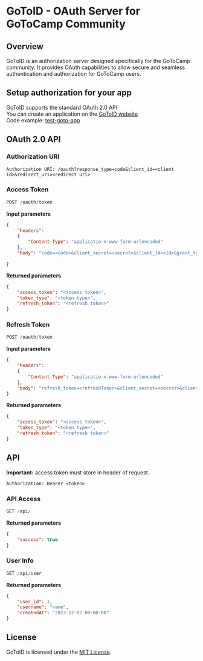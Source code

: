 # GoToID - OAuth Server for GoToCamp Community

## Overview
GoToID is an authorization server designed specifically for the GoToCamp community. It provides OAuth capabilities to allow secure and seamless authentication and authorization for GoToCamp users.

## Setup authorization for your app
GoToID supports the standard OAuth 2.0 API <br>
You can create an application on the [GoToID website]() <br>
Code example: [test-goto-app](https://github.com/DenisIndenbom/gotoid-client-example)

## OAuth 2.0 API
### Authorization URI
```
Authorization URI: /oauth?response_type=code&client_id=<client id>&redirect_uri=<redirect uri>
```
### Access Token
```js
POST /oauth/token
```
**Input parameters**
```json
{
    "headers": 
    {
        "Content-Type": "applicatio-x-www-form-urlencoded"
    },
    "body": "code=<code>&client_secret=<secret>&client_id=<id>&grant_type=authorization_code",

}
```
**Returned parameters**
```json
{
    "access_token": "<access token>",
    "token_type": "<token type>",
    "refresh_token": "<refresh token>"
}
```
### Refresh Token
```js
POST /oauth/token
```
**Input parameters**
```json
{
    "headers": 
    {
        "Content-Type": "applicatio-x-www-form-urlencoded"
    },
    "body": "refresh_token=<refreshToken>&client_secret=<secret>&client_id=<id>&grant_type=refresh_token",
}
```
**Returned parameters**
```json
{
    "access_token": "<access token>",
    "token_type": "<token type>",
    "refresh_token": "<refresh token>"
}
```

## API
**Important:** access token must store in header of request.
```
Authorization: Bearer <token>
```

### **API Access**
```js
GET /api/
```
**Returned parameters**
```json
{
    "success": true
}
```
### **User Info**
```js
GET /api/user
```
**Returned parameters**
```json
{
    "user_id": 1,
    "username": "name", 
    "createdAt": "2023-12-02 00:00:00"
}
```

## License
GoToID is licensed under the [MIT License](LICENSE).
